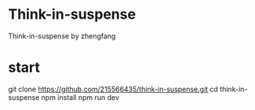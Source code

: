 # Think-in-suspense

Think-in-suspense by zhengfang

# start

git clone https://github.com/215566435/think-in-suspense.git
cd think-in-suspense
npm install
npm run dev
